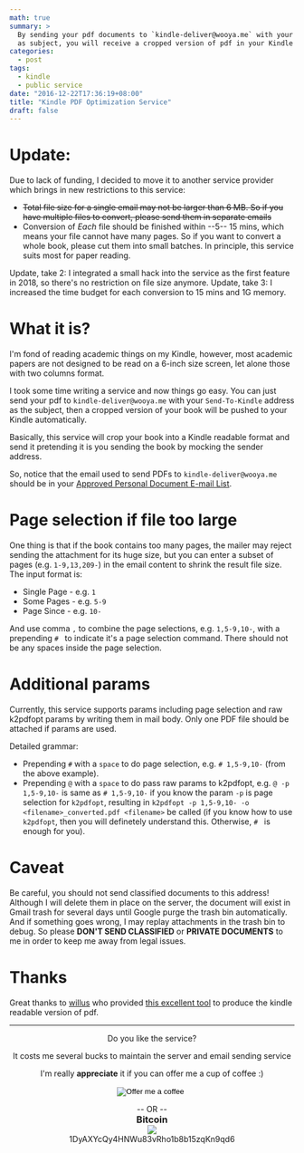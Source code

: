 ```yaml
---
math: true
summary: >
  By sending your pdf documents to `kindle-deliver@wooya.me` with your Send-To-Kindle address
  as subject, you will receive a cropped version of pdf in your Kindle which has a suitable page size for reading.
categories:
  - post
tags: 
  - kindle
  - public service
date: "2016-12-22T17:36:19+08:00"
title: "Kindle PDF Optimization Service"
draft: false
---
```

# Update:
  Due to lack of funding, I decided to move it to another service provider which brings in new restrictions to this service:
  
  * ~~Total file size for a single email may not be larger than 6 MB. So if you have multiple files to convert, please send them in separate emails~~
  * Conversion of _Each_ file should be finished within --5-- 15 mins, which means your file cannot have many pages. So if you want to convert a whole book, please cut them into small batches. In principle, this service suits most for paper reading.
  
  Update, take 2: I integrated a small hack into the service as the first feature in 2018, so there's no restriction on file size anymore.
  Update, take 3: I increased the time budget for each conversion to 15 mins and 1G memory.

# What it is?

I'm fond of reading academic things on my Kindle, however, most academic papers are not
designed to be read on a 6-inch size screen, let alone those with two columns format. 

I took some time writing a service and now things go easy. You can just send your pdf 
to `kindle-deliver@wooya.me` with your `Send-To-Kindle` address
as the subject, then a cropped version of your book will be pushed to your Kindle automatically. 

Basically, this service will crop your book into a Kindle readable format
and send it pretending it is you sending the book by mocking the sender address.

So, notice that the email used to send PDFs to `kindle-deliver@wooya.me` 
should be in your [Approved Personal Document E-mail List](https://www.amazon.com/gp/sendtokindle/email).

# Page selection if file too large

One thing is that if the book contains too many pages, the mailer may reject sending the attachment for its huge size, 
but you can enter a subset of pages (e.g. `1-9,13,209-`) in the email content to shrink the result file size.
The input format is:

  * Single Page - e.g. `1`
  * Some Pages - e.g. `5-9`
  * Page Since - e.g. `10-`
  
And use comma `,` to combine the page selections, e.g. `1,5-9,10-`, with a prepending `# ` to indicate it's a page selection command. There should not be any spaces inside the page selection.

# Additional params

Currently, this service supports params including page selection and raw k2pdfopt params by writing them in mail body. Only one
PDF file should be attached if params are used.

Detailed grammar:

* Prepending `#` with a `space` to do page selection, e.g. `# 1,5-9,10-` (from the above example).
* Prepending `@` with a `space` to do pass raw params to k2pdfopt, e.g. `@ -p 1,5-9,10-` is same as `# 1,5-9,10-` if you know the param `-p` is page selection for `k2pdfopt`, resulting in `k2pdfopt -p 1,5-9,10- -o <filename>_converted.pdf <filename>` be called (if you know how to use `k2pdfopt`, then you will definetely understand this. Otherwise, `# ` is enough for you).

# Caveat

Be careful, you should not send classified documents to this address! Although I will delete them in place on the server, the document will exist in
Gmail trash for several days until Google purge the trash bin automatically. And if something goes wrong, I may replay attachments in the trash bin to debug.
So please **DON'T SEND CLASSIFIED** or **PRIVATE DOCUMENTS** to me in order to keep me away from legal issues.

# Thanks

Great thanks to [willus](http://www.willus.com/) who provided 
[this excellent tool](http://www.willus.com/k2pdfopt/) to produce 
the kindle readable version of pdf.

<center>
    <hr/>
    <p> Do you like the service? </p>
       <p> It costs me several bucks to maintain the server and email sending service </p>
    <p> I'm really <strong>appreciate</strong> it if you can offer me a cup of coffee :)</p>
    <form action="https://www.paypal.com/cgi-bin/webscr" method="post" target="_top">
        <input type="hidden" name="cmd" value="_s-xclick" />
        <input type="hidden" name="hosted_button_id" value="LKM2L7LDMU6ZS" />
        <input type="image" src="https://www.paypal.com/en_US/i/btn/btn_donate_LG.gif" border="0" name="submit" title="Offer me a coffee with Paypal :)" alt="Offer me a coffee" />
        <img alt="" border="0" src="https://www.paypal.com/en_US/i/scr/pixel.gif" width="1" height="1" style="margin-top: 0; margin-bottom: 0;"/>
    </form>
    <p style="margin-top: 0; margin-bottom: 0;"> -- OR -- </p>
    <h3 style="margin-top: 0; margin-bottom: 0;"> Bitcoin </h3>
    <img ng-src="https://chart.googleapis.com/chart?chs=150x150&amp;cht=qr&amp;chl=1DyAXYcQy4HNWu83vRho1b8b15zqKn9qd6&amp;choe=UTF-8" ng-show="showqr" src="https://chart.googleapis.com/chart?chs=150x150&amp;cht=qr&amp;chl=1DyAXYcQy4HNWu83vRho1b8b15zqKn9qd6&amp;choe=UTF-8" style="margin-top: 0; margin-bottom: 0;">
    <p style="margin-top: 0; margin-bottom: 0;"> 1DyAXYcQy4HNWu83vRho1b8b15zqKn9qd6 </p>
</center>
